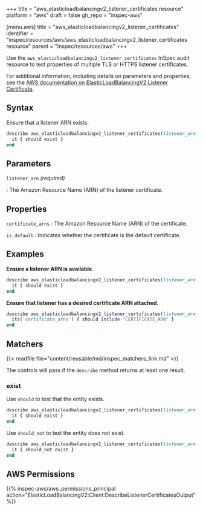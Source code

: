 +++
title = "aws_elasticloadbalancingv2_listener_certificates resource"
platform = "aws"
draft = false
gh_repo = "inspec-aws"

[menu.aws]
title = "aws_elasticloadbalancingv2_listener_certificates"
identifier = "inspec/resources/aws/aws_elasticloadbalancingv2_listener_certificates resource"
parent = "inspec/resources/aws"
+++

Use the `aws_elasticloadbalancingv2_listener_certificates` InSpec audit resource to test properties of multiple TLS or HTTPS listener certificates.

For additional information, including details on parameters and properties, see the [AWS documentation on ElasticLoadBalancingV2 Listener Certificate](https://docs.aws.amazon.com/AWSCloudFormation/latest/UserGuide/aws-resource-elasticloadbalancingv2-listenercertificate.html).

## Syntax

Ensure that a listener ARN exists.

```ruby
describe aws_elasticloadbalancingv2_listener_certificates(listener_arn: 'LISTENER_ARN') do
  it { should exist }
end
```

## Parameters

`listener_arn` _(required)_

: The Amazon Resource Name (ARN) of the listener certificate.

## Properties

`certificate_arns`
: The Amazon Resource Name (ARN) of the certificate.

`is_default`
: Indicates whether the certificate is the default certificate.

## Examples

**Ensure a listener ARN is available.**

```ruby
describe aws_elasticloadbalancingv2_listener_certificates(listener_arn: 'LISTENER_ARN') do
  it { should exist }
end
```

**Ensure that listener has a desired certificate ARN attached.**

```ruby
describe aws_elasticloadbalancingv2_listener_certificates(listener_arn: 'LISTENER_ARN') do
  its('certificate_arns') { should include "CERTIFICATE_ARN" }
end
```

## Matchers

{{< readfile file="content/reusable/md/inspec_matchers_link.md" >}}

The controls will pass if the `describe` method returns at least one result.

### exist

Use `should` to test that the entity exists.

```ruby
describe aws_elasticloadbalancingv2_listener_certificates(listener_arn: 'LISTENER_ARN') do
  it { should exist }
end
```

Use `should_not` to test the entity does not exist.

```ruby
describe aws_elasticloadbalancingv2_listener_certificates(listener_arn: 'LISTENER_ARN') do
  it { should_not exist }
end
```

## AWS Permissions

{{% inspec-aws/aws_permissions_principal action="ElasticLoadBalancingV2:Client:DescribeListenerCertificatesOutput" %}}
